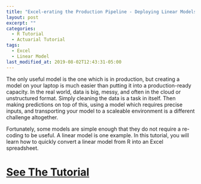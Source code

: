 ```yaml
---
title: "Excel-erating the Production Pipeline - Deploying Linear Models in Excel"
layout: post
excerpt: ""
categories:
  - R Tutorial
  - Actuarial Tutorial
tags:
  - Excel
  - Linear Model
last_modified_at: 2019-08-02T12:43:31-05:00
---
```


The only useful model is the one which is in production, but creating a model on your laptop is much easier than putting it into a 
production-ready capacity.  In the real world, data is big, messy, and often in the cloud or unstructured format.  Simply cleaning the data
is a task in itself.  Then making predictions on top of this, using a model which requires precise inputs, and transporting your model to a
scaleable environment is a different challenge altogether.

Fortunately, some models are simple enough that they do not require a re-coding to be useful.  A linear model is one example.  In this tutorial, you will learn how to quickly convert a linear model from R into an Excel spreadsheet.

# [See The Tutorial](https://htmlpreview.github.io/?https://github.com/sdcastillo/Actuarial-R-Tutorials/blob/master/Convert_R_GLM_to_Excel.html)


